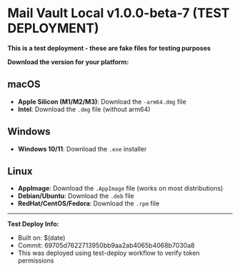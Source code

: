 # Mail Vault Local v1.0.0-beta-7 (TEST DEPLOYMENT)

**This is a test deployment - these are fake files for testing purposes**

**Download the version for your platform:**

## macOS
- **Apple Silicon (M1/M2/M3)**: Download the `-arm64.dmg` file
- **Intel**: Download the `.dmg` file (without arm64)

## Windows
- **Windows 10/11**: Download the `.exe` installer

## Linux
- **AppImage**: Download the `.AppImage` file (works on most distributions)
- **Debian/Ubuntu**: Download the `.deb` file
- **RedHat/CentOS/Fedora**: Download the `.rpm` file

---

**Test Deploy Info:**
- Built on: $(date)
- Commit: 69705d7622713950bb9aa2ab4065b4068b7030a8
- This was deployed using test-deploy workflow to verify token permissions
